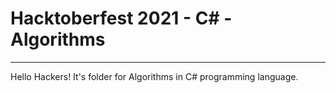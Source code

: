 # Hacktoberfest 2021 - C# - Algorithms
___
Hello Hackers! It's folder for Algorithms in C# programming language.
